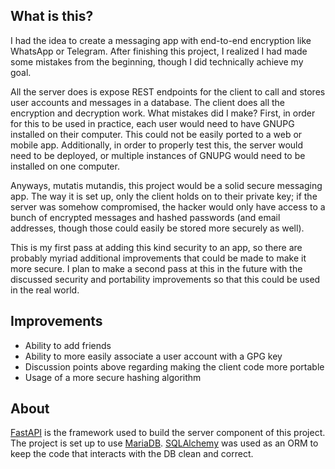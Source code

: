 ## What is this?
I had the idea to create a messaging app with end-to-end encryption like WhatsApp or
Telegram. After finishing this project, I realized I had made some mistakes from
the beginning, though I did technically achieve my goal.

All the server does is expose REST endpoints for the client to call and stores user
accounts and messages in a database. The client does all the encryption and
decryption work. What mistakes did I make? First, in order for this to be used
in practice, each user would need to have GNUPG installed on their computer. This could
not be easily ported to a web or mobile app. Additionally, in order to properly test
this, the server would need to be deployed, or multiple instances of GNUPG would need
to be installed on one computer.

Anyways, mutatis mutandis, this project would be a solid secure messaging app. The way
it is set up, only the client holds on to their private key; if the server was somehow
compromised, the hacker would only have access to a bunch of encrypted messages and
hashed passwords (and email addresses, though those could easily be stored more
securely as well).

This is my first pass at adding this kind security to an app, so there are probably
myriad additional improvements that could be made to make it more secure. I plan to
make a second pass at this in the future with the discussed security and
portability improvements so that this could be used in the real world.

## Improvements
- Ability to add friends
- Ability to more easily associate a user account with a GPG key
- Discussion points above regarding making the client code more portable
- Usage of a more secure hashing algorithm

## About
[FastAPI](https://fastapi.tiangolo.com/) is the framework used to build the server
component of this project.
The project is set up to use [MariaDB](https://mariadb.org/). 
[SQLAlchemy](https://www.sqlalchemy.org/) was used as an ORM to keep the code that
interacts with the DB clean and correct.
